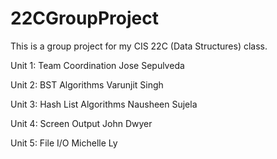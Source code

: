 # 22CGroupProject
This is a group project for my CIS 22C (Data Structures) class.

Unit 1: Team Coordination 
  Jose Sepulveda
  
Unit 2: BST Algorithms
  Varunjit Singh
  
Unit 3: Hash List Algorithms
  Nausheen Sujela

Unit 4: Screen Output
  John Dwyer

Unit 5: File I/O
  Michelle Ly
